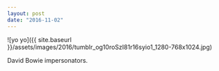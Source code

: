 ```yaml
---
layout: post
date: "2016-11-02"
---
```


![yo yo]({{ site.baseurl }}/assets/images/2016/tumblr_og10roSzI81r16syio1_1280-768x1024.jpg)

David Bowie impersonators.
